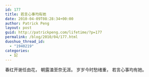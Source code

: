 ```yaml
---
id: 177
title: 若言心事均有她
date: 2010-04-09T08:28:34+00:00
author: Patrick Peng
layout: post
guid: http://patrickpeng.com/lifetime/?p=177
permalink: /blog/2010/04/177.html
duoshuo_thread_id:
  - "1940219"
categories:
  - 記
---
```

春红开谢任由花，
朝露溘至奈无涯。
岁岁今时愁绪重，
若言心事均有她。
